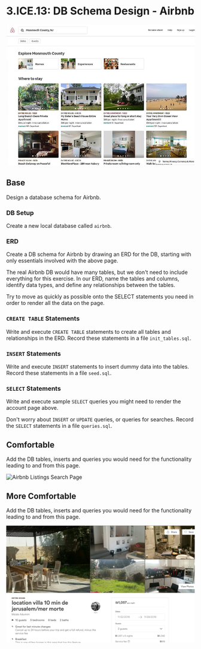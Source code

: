 # 3.ICE.13: DB Schema Design - Airbnb

![Airbnb Listings Search Results Page](<../../../.gitbook/assets/airbnb-monmouth-county (2).jpg>)

## Base

Design a database schema for Airbnb.

### DB Setup

Create a new local database called `airbnb`.

### ERD

Create a DB schema for Airbnb by drawing an ERD for the DB, starting with only essentials involved with the above page.

The real Airbnb DB would have many tables, but we don't need to include everything for this exercise. In our ERD, name the tables and columns, identify data types, and define any relationships between the tables.

Try to move as quickly as possible onto the SELECT statements you need in order to render all the data on the page.

### `CREATE TABLE` Statements

Write and execute `CREATE TABLE` statements to create all tables and relationships in the ERD. Record these statements in a file `init_tables.sql`.

### `INSERT` Statements

Write and execute `INSERT` statements to insert dummy data into the tables. Record these statements in a file `seed.sql`.

### `SELECT` Statements

Write and execute sample `SELECT` queries you might need to render the account page above.

Don't worry about `INSERT` or `UPDATE` queries, or queries for searches. Record the `SELECT` statements in a file `queries.sql`.

## Comfortable

Add the DB tables, inserts and queries you would need for the functionality leading to and from this page.

![Airbnb Listings Search Page](../../../.gitbook/assets/tumblr\_ogc8gy8iec1ur02gdo1\_r1\_1280.png)

## More Comfortable

Add the DB tables, inserts and queries you would need for the functionality leading to and from this page.

![Airbnb Listing Page](../../../.gitbook/assets/screen-shot-2018-11-19-at-8.33.42-pm-e1542652518797.png)
